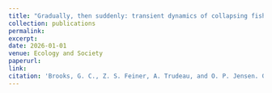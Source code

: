 ```yaml
---
title: "Gradually, then suddenly: transient dynamics of collapsing fisheries in a warming climate"
collection: publications
permalink: 
excerpt:
date: 2026-01-01
venue: Ecology and Society
paperurl:
link:
citation: 'Brooks, G. C., Z. S. Feiner, A. Trudeau, and O. P. Jensen. Gradually, then suddenly: transient dynamics of collapsing fisheries in a warming climate. <i>in review</i>'
---
```

